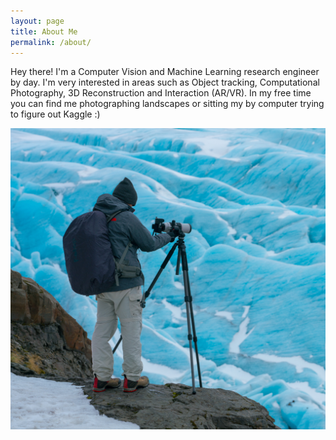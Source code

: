 ```yaml
---
layout: page
title: About Me
permalink: /about/
---
```


Hey there! I'm a Computer Vision and Machine Learning research engineer by day. I'm very interested in areas such as Object tracking, Computational Photography, 3D Reconstruction and Interaction (AR/VR). In my free time you can find me photographing landscapes or sitting my by computer trying to figure out Kaggle :)

![Me](images/LR_Jokulsarlon-3-2.jpg)
